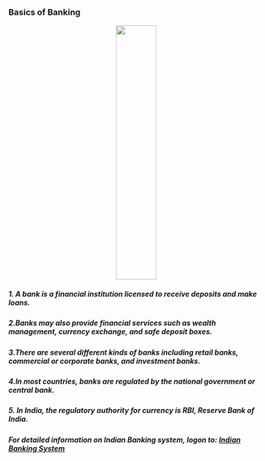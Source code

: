 ### Basics of Banking 

<p align="center">
<img src="https://www.bcsconsulting.com/wp-content/uploads/2018/12/bank-system-tile.png"  width="40%" height="500">
</p>


##### 1. A bank is a financial institution licensed to receive deposits and make loans. 
##### 2.Banks may also provide financial services such as wealth management, currency exchange, and safe deposit boxes. 
##### 3.There are several different kinds of banks including retail banks, commercial or corporate banks, and investment banks. 
##### 4.In most countries, banks are regulated by the national government or central bank.
##### 5. In India, the regulatory authority for currency is RBI, Reserve Bank of India.
##### For detailed information on Indian Banking system, logon to: [Indian Banking System](https://www.rba.gov.au/publications/bulletin/2021/dec/the-indian-banking-system.html)